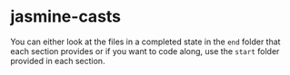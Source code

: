 # jasmine-casts

You can either look at the files in a completed state in the `end` folder that each section provides or if you want to code along, use the `start` folder provided in each section.
